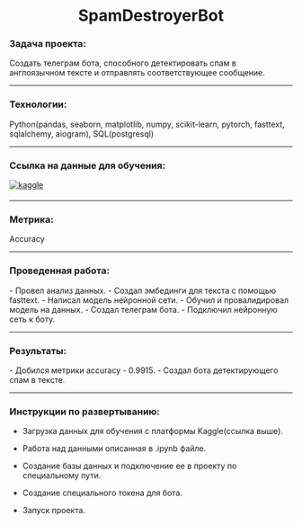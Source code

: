 <div align="center">
<h1>
  SpamDestroyerBot
</h1>
</div>

### Задача проекта:
<div>
  Создать телеграм бота, способного детектировать спам в англоязычном тексте и отправлять соответствующее сообщение.
</div>

---

### Технологии:
<div>
  Python(pandas, seaborn, matplotlib, numpy, scikit-learn, pytorch, fasttext, sqlalchemy, aiogram), SQL(postgresql)
</div>

---
### Ссылка на данные для обучения: 
<div>
  <a href="https://www.kaggle.com/datasets/venky73/spam-mails-dataset" target="_blank">
    <img src=https://img.shields.io/badge/kaggle-%2344BAE8.svg?&style=for-the-badge&logo=kaggle&logoColor=white alt=kaggle style="margin-bottom: 5px;" />
  </a> 
</div>

---
### Метрика: 
<div>
  Accuracy
</div>

---

### Проведенная работа:
<div>
  -  Провел анализ данных.
  -  Создал эмбединги для текста с помощью fasttext.
  -  Написал модель нейронной сети.
  -  Обучил и провалидировал модель на данных.
  -  Создал телеграм бота.
  -  Подключил нейронную сеть к боту.
</div>

---

### Результаты:
<div>
  -  Добился метрики accuracy - 0.9915.
  -  Создал бота детектирующего спам в тексте.
</div>

---

### Инструкции по развертыванию:
<div>
  
  -  Загрузка данных для обучения с платформы Kaggle(ссылка выше).
  
  -  Работа над данными описанная в .ipynb файле.
  
  -  Создание базы данных и подключение ее в проекту по специальному пути.

  -  Создание специального токена для бота.
  
  -  Запуск проекта.
</div>
